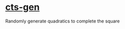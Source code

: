 # [cts-gen](https://briggybros.github.io/cts-gen/) #
Randomly generate quadratics to complete the square
